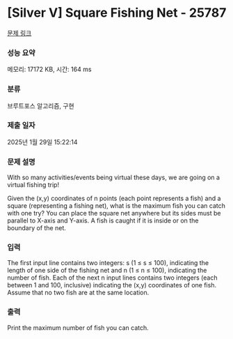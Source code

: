 # [Silver V] Square Fishing Net - 25787 

[문제 링크](https://www.acmicpc.net/problem/25787) 

### 성능 요약

메모리: 17172 KB, 시간: 164 ms

### 분류

브루트포스 알고리즘, 구현

### 제출 일자

2025년 1월 29일 15:22:14

### 문제 설명

<p>With so many activities/events being virtual these days, we are going on a virtual fishing trip!</p>

<p>Given the (x,y) coordinates of n points (each point represents a fish) and a square (representing a fishing net), what is the maximum fish you can catch with one try? You can place the square net anywhere but its sides must be parallel to X-axis and Y-axis. A fish is caught if it is inside or on the boundary of the net.</p>

### 입력 

 <p>The first input line contains two integers: s (1 ≤ s ≤ 100), indicating the length of one side of the fishing net and n (1 ≤ n ≤ 100), indicating the number of fish. Each of the next n input lines contains two integers (each between 1 and 100, inclusive) indicating the (x,y) coordinates of one fish. Assume that no two fish are at the same location.</p>

### 출력 

 <p>Print the maximum number of fish you can catch.</p>

